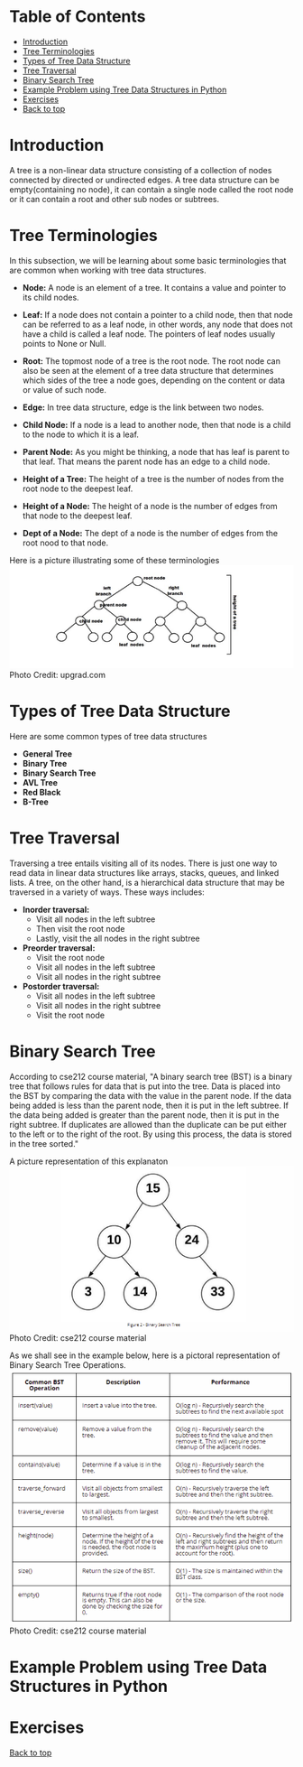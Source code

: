 # Table of Contents
- [Introduction](#introduction)
- [Tree Terminologies](#tree-terminologies)
- [Types of Tree Data Structure](#types-of-tree-data-structure)
- [Tree Traversal](#tree-traversal)
- [Binary Search Tree](#binary-search-tree)
- [Example Problem using Tree Data Structures in Python](#example-problem-using-tree-data-structures-in-python)
- [Exercises](#exercises)
- [Back to top](#back-to-top)

# Introduction
A tree is a non-linear data structure consisting of a collection of nodes connected by directed or undirected edges. A tree data structure can be empty(containing no node), it can contain a single node called the root node or it can contain a root and other sub nodes or subtrees.
# Tree Terminologies
In this subsection, we will be learning about some basic terminologies that are common when working with tree data structures.
- **Node:** A node is an element of a tree. It contains a value and pointer to its child nodes.

- **Leaf:** If a node does not contain a pointer to a child node, then that node can be referred to as a leaf node, in other words, any node that does not have a child is called a leaf node. The pointers of leaf nodes usually points to None or Null.

- **Root:** The topmost node of a tree is the root node. The root node can also be seen at the element of a tree data structure that determines which sides of the tree a node goes, depending on the content or data or value of such node.

- **Edge:** In tree data structure, edge is the link between two nodes.

- **Child Node:** If a node is a lead to another node, then that node is a child to the node to which it is a leaf.

- **Parent Node:** As you might be thinking, a node that has leaf is parent to that leaf. That means the parent node has an edge to a child node.

- **Height of a Tree:** The height of a tree is the number of nodes from the root node to the deepest leaf.

- **Height of a Node:** The height of a node is the number of edges from that node to the deepest leaf.

- **Dept of a Node:** The dept of a node is the number of edges from the root nood to that node.

Here is a picture illustrating some of these terminologies
![Tree Terminologies](tree_terminologies.png)
Photo Credit: upgrad.com

# Types of Tree Data Structure
Here are some common types of tree data structures
- **General Tree**
- **Binary Tree**
- **Binary Search Tree**
- **AVL Tree**
- **Red Black**
- **B-Tree**
# Tree Traversal
Traversing a tree entails visiting all of its nodes. There is just one way to read data in linear data structures like arrays, stacks, queues, and linked lists. A tree, on the other hand, is a hierarchical data structure that may be traversed in a variety of ways. These ways includes:
- **Inorder traversal:** 
    - Visit all nodes in the left subtree
    - Then visit the root node
    - Lastly, visit the all nodes in the right subtree
- **Preorder traversal:**
    - Visit the root node
    - Visit all nodes in the left subtree
    - Visit all nodes in the right subtree 
- **Postorder traversal:**
    - Visit all nodes in the left subtree
    - Visit all nodes in the right subtree
    - Visit the root node

# Binary Search Tree
According to cse212 course material, "A binary search tree (BST) is a binary tree that follows rules for data that is put into the tree. Data is placed into the BST by comparing the data with the value in the parent node. If the data being added is less than the parent node, then it is put in the left subtree. If the data being added is greater than the parent node, then it is put in the right subtree. If duplicates are allowed than the duplicate can be put either to the left or to the right of the root. By using this process, the data is stored in the tree sorted."

A picture representation of this explanaton
![Binary Search Tree](bst.png)
Photo Credit: cse212 course material

As we shall see in the example below, here is a pictoral representation of Binary Search Tree Operations.
![BST Operations](bst_operation.png)
Photo Credit: cse212 course material

# Example Problem using Tree Data Structures in Python

# Exercises

[Back to top](#table-of-contents)
